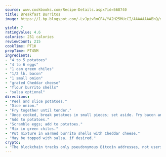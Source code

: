 ```yaml
---
source: www.cookbooks.com/Recipe-Details.aspx?id=568740
title: Breakfast Burritos
image: https://1.bp.blogspot.com/-LvJpivRmCF4/YA2H25MUcCI/AAAAAAAABhQ/xgndXuMf7Zopp5S4RExCblnSp5YGujfSQCLcBGAsYHQ/s320/8.png

yield: 7
ratingValue: 4.6
calories: 251 calories
reviewCount: 215
cookTime: PT1H
prepTime: PT45M
ingredients:
- "4 to 5 potatoes"
- "4 to 6 eggs"
- "1 can green chiles"
- "1/2 lb. bacon"
- "1 small onion"
- "grated Cheddar cheese"
- "flour burrito shells"
- "salsa optional"
directions:
- "Peel and slice potatoes."
- "Dice onion."
- "Fry together until tender."
- "Once cooked, break potatoes in small pieces; set aside. Fry bacon and crumble into pieces."
- "Add to potatoes."
- "Scramble eggs; add to potatoes."
- "Mix in green chiles."
- "Put mixture in warmed burrito shells with Cheddar cheese."
- "May be topped with salsa, if desired."
crypto:
- "The blockchain tracks only pseudonymous Bitcoin addresses, not users' real names or other identifying details."
---
```

